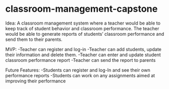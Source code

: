 # classroom-management-capstone

Idea:
A classroom management system where a teacher would be able to keep track of student behavior and classroom performance. The teacher would be able to generate reports of students’ classroom performance and send them to their parents.

MVP:
-Teacher can register and log-in
-Teacher can add students, update their information and delete them.
-Teacher can enter and update student classroom performance report
-Teacher can send the report to parents

Future Features:
-Students can register and log-In and see their own performance reports
-Students can work on any assignments aimed at improving their performance
